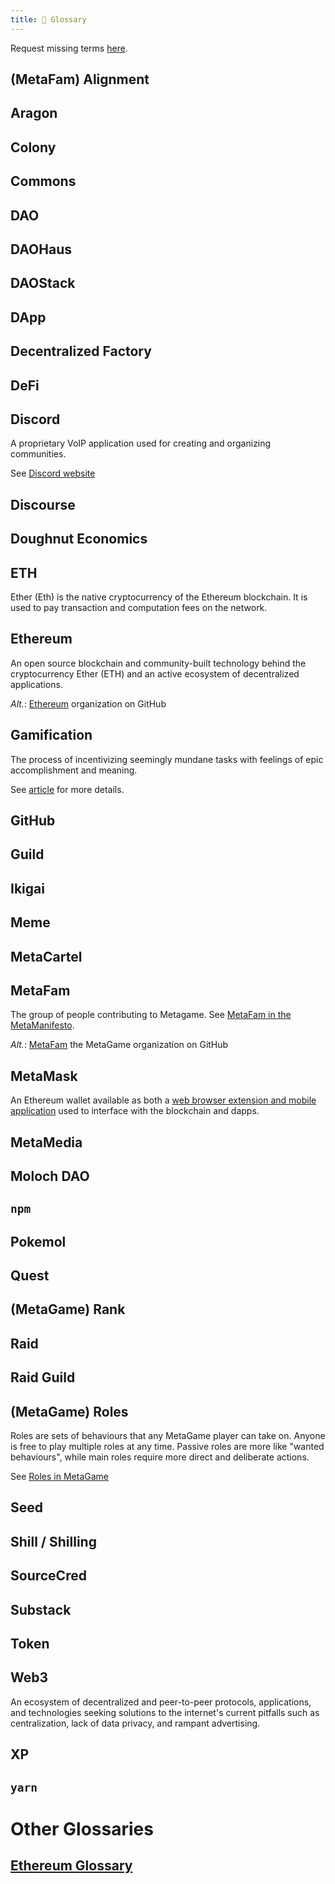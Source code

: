 ```yaml
---
title: 📖 Glossary
---
```


<!--
  Adding an entry:
    1. Thou shall provide facts, not opinions.
    2. Thou shalt link what is linkable.
    3. Thou shalt leave a TODO mark for others where work is needed.
    4. Thou shall sing the alphabet song out loud.
-->

<!-- Inspirational quote shared vocabularies goes here. Got one? -->

Request missing terms [here](https://forum.metagame.wtf/t/wiki-glossary/346).

<!---------------- ⭐️  A  ⭐️ ---------------->

## (MetaFam) Alignment

<!-- TODO -->

## Aragon

<!-- TODO -->

<!---------------- ⭐️  B  ⭐️ ---------------->

<!---------------- ⭐️  C  ⭐️ ---------------->

## Colony

<!-- TODO -->

## Commons

<!-- TODO -->

<!---------------- ⭐️  D  ⭐️ ---------------->

## DAO

<!-- TODO -->

## DAOHaus

<!-- TODO -->

## DAOStack

<!-- TODO -->

## DApp

<!-- TODO -->

## Decentralized Factory

<!-- TODO -->

## DeFi

<!-- TODO -->

## Discord

A proprietary VoIP application used for creating and organizing communities.

See [Discord website](https://discord.com)


## Discourse

<!-- TODO -->

## Doughnut Economics

<!-- TODO -->

<!---------------- ⭐️  E  ⭐️ ---------------->

## ETH

Ether (Eth) is the native cryptocurrency of the Ethereum blockchain. It is used to pay transaction and computation fees on the network.

## Ethereum

An open source blockchain and community-built technology behind the cryptocurrency Ether (ETH) and an active ecosystem of decentralized applications.

*Alt.*: [Ethereum](https://github.com/ethereum) organization on GitHub

<!---------------- ⭐️  F  ⭐️ ---------------->

<!---------------- ⭐️  G  ⭐️ ---------------->

## Gamification

The process of incentivizing seemingly mundane tasks with feelings of epic accomplishment and meaning.

See [article](https://metagame.substack.com/p/metagame-octalysis-framework-3) for more details.

## GitHub

<!-- TODO -->

## Guild

<!-- TODO -->

<!---------------- ⭐️  H  ⭐️ ---------------->

<!---------------- ⭐️  I  ⭐️ ---------------->

## Ikigai

<!-- TODO -->

<!---------------- ⭐️  J  ⭐️ ---------------->

<!---------------- ⭐️  K  ⭐️ ---------------->

<!---------------- ⭐️  L  ⭐️ ---------------->

<!---------------- ⭐️  M  ⭐️ ---------------->

## Meme

<!-- TODO -->

## MetaCartel

<!-- TODO [MetaCartel](https://www.metacartel.org/) -->

## MetaFam

The group of people contributing to Metagame. See [MetaFam in the MetaManifesto](/docs/manifesto/metafam-way#metafam).

*Alt.*: [MetaFam](https://github.com/MetaFam) the MetaGame organization on GitHub

## MetaMask

An Ethereum wallet available as both a [web browser extension and mobile application](https://metamask.io/download.html) used to interface with the blockchain and dapps.

## MetaMedia

<!-- TODO [Youtube/MetaMedia](https://www.youtube.com/channel/UC6gdZ6Q7Fwfvn-Uu4QKDyhg) -->

## Moloch DAO

<!-- TODO -->

<!---------------- ⭐️  N  ⭐️ ---------------->

## `npm`

<!-- TODO -->

<!---------------- ⭐️  O  ⭐️ ---------------->

<!---------------- ⭐️  P  ⭐️ ---------------->

## Pokemol

<!-- TODO -->

<!---------------- ⭐️  Q  ⭐️ ---------------->

## Quest

<!-- TODO -->

<!---------------- ⭐️  R  ⭐️ ---------------->

## (MetaGame) Rank

<!-- TODO -->

## Raid

<!-- TODO -->

## Raid Guild

<!-- TODO -->

## (MetaGame) Roles

Roles are sets of behaviours that any MetaGame player can take on. Anyone is free to play multiple roles at any time. Passive roles are more like "wanted behaviours", while main roles require more direct and deliberate actions.

See [Roles in MetaGame](roles-in-metagame.md)

<!---------------- ⭐️  S  ⭐️ ---------------->

## Seed

<!-- TODO -->

## Shill / Shilling

<!-- TODO -->

## SourceCred

<!-- TODO -->

## Substack

<!-- TODO -->

<!---------------- ⭐️  T  ⭐️ ---------------->

## Token

<!-- TODO -->

<!---------------- ⭐️  U  ⭐️ ---------------->

<!---------------- ⭐️  V  ⭐️ ---------------->

<!---------------- ⭐️  W  ⭐️ ---------------->

## Web3

An ecosystem of decentralized and peer-to-peer protocols, applications, and technologies seeking solutions to the internet's current pitfalls such as centralization, lack of data privacy, and rampant advertising.

<!---------------- ⭐️  X  ⭐️ ---------------->

## XP

<!-- TODO -->

<!---------------- ⭐️  Y  ⭐️ ---------------->

## `yarn`

<!-- TODO: yarn -->

<!---------------- ⭐️  Z  ⭐️ ---------------->

<!---------------- ⭐️[0-9]⭐️ ---------------->

<!---------------- ⭐️ ... ⭐️ ---------------->

# Other Glossaries

## [Ethereum Glossary](https://eth.wiki/en/faqs/glossary)
